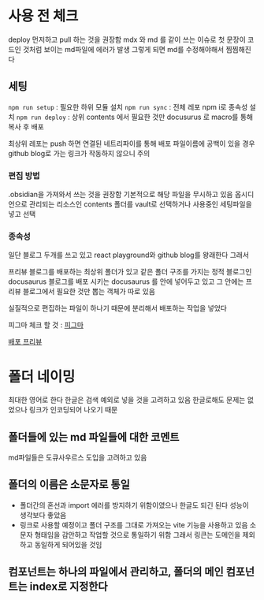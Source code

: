 # 사용 전 체크

deploy 먼저하고 pull 하는 것을 권장함
mdx 와 md 를 같이 쓰는 이슈로 첫 문장이 코드인 것처럼 보이는 md파일에 에러가 발생
그렇게 되면 md를 수정해야해서 찜찜해진다

## 세팅

`npm run setup` : 필요한 하위 모듈 설치
`npm run sync` : 전체 레포 npm i로 종속성 설치
`npm run deploy` : 상위 contents 에서 필요한 것만 docusurus 로 macro를 통해 복사 후 배포

최상위 레포는 push 하면 연결된 네트리파이를 통해 배포
파일이름에 공백이 있을 경우 github blog로 가는 링크가 작동하지 않으니 주의

### 편집 방법

.obsidian을 가져와서 쓰는 것을 권장함
기본적으로 해당 파일을 무시하고 있음
옵시디언으로 관리되는 리소스인
contents 폴더를 vault로 선택하거나 사용중인 세팅파일을 넣고 선택

### 종속성

일단 블로그 두개를 쓰고 있고 react playground와 github blog를 왕래한다
그래서

프리뷰 블로그를 배포하는 최상위 폴더가 있고
같은 폴더 구조를 가지는 정적 블로그인 docusaurus 블로그를
배포 시키는 docusaurus 를 안에 넣어두고 있고
그 안에는 프리뷰 블로그에서 필요한 것만 뽑는 객체가 따로 있음

실질적으로 편집하는 파일이 하나기 때문에 분리해서 배포하는 작업을 넣었다

피그마 체크 할 것 : [피그마](https://www.figma.com/file/JTgfhaiAm9mWAqbmChCEYo/react-playground?node-id=0%3A1&t=oczIrWhWazX5AhPN-1)

[배포 프리뷰](https://dev-softer.netlify.app/)

# 폴더 네이밍

최대한 영어로 한다
한글은 검색 예외로 넣을 것을 고려하고 있음
한글로해도 문제는 없었으나 링크가 인코딩되어 나오기 때문

## 폴더들에 있는 md 파일들에 대한 코멘트

md파일들은 도큐사우르스 도입을 고려하고 있음

## 폴더의 이름은 소문자로 통일

- 폴더간의 혼선과 import 에러를 방지하기 위함이였으나 한글도 되긴 된다 성능이 생각보다 좋았음
- 링크로 사용할 예정이고 폴더 구조를 그대로 가져오는 vite 기능을 사용하고 있음
  소문자 형태임을 감안하고 작업할 것으로 통일하기 위함
  그래서 링큰는 도메인을 제외하고 동일하게 되어있을 것임

## 컴포넌트는 하나의 파일에서 관리하고, 폴더의 메인 컴포넌트는 index로 지정한다
